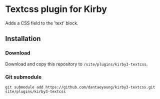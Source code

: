 # Textcss plugin for Kirby

Adds a CSS field to the 'text' block.

## Installation

### Download

Download and copy this repository to `/site/plugins/kirby3-textcss`.

### Git submodule

```
git submodule add https://github.com/dantaeyoung/kirby3-textcss.git site/plugins/kirby3-textcss
```

